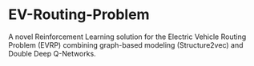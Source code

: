 # EV-Routing-Problem
A novel Reinforcement Learning solution for the Electric Vehicle Routing Problem (EVRP) combining graph-based modeling (Structure2vec) and Double Deep Q-Networks.
